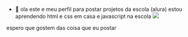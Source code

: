 - 👋 ola este e meu perfil
para postar projetos
da escola (alura)
estou aprendendo html e css em casa e javascript
na escola
![](https://media1.tenor.com/m/04DAOXPZ1twAAAAC/luffy-luffy-gear-5.gif)



espero que gostem das coisa que eu postar
